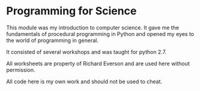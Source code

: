 # Programming for Science

This module was my introduction to computer science. It gave me the fundamentals of procedural programming in Python and opened my eyes to the world of programming in general.

It consisted of several workshops and was taught for python 2.7.

All worksheets are property of Richard Everson and are used here without permission.

All code here is my own work and should not be used to cheat.
